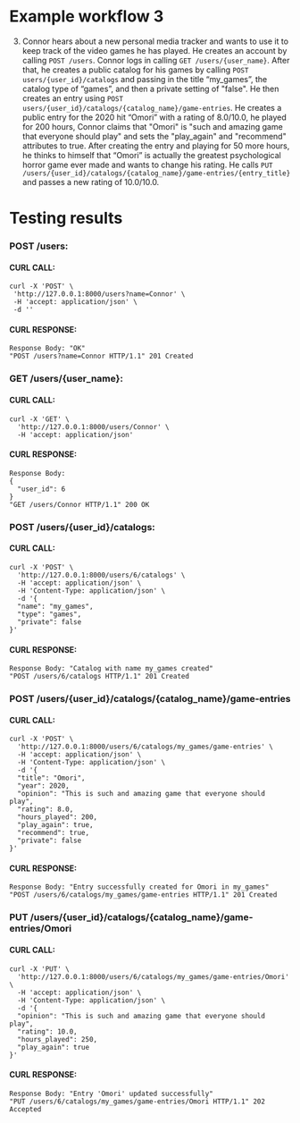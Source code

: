 # Example workflow 3
3. Connor hears about a new personal media tracker and wants to use it to keep track of the video games he has played.
   He creates an account by calling `POST /users`. Connor logs in calling `GET /users/{user_name}`. After that, he creates a public
   catalog for his games by calling `POST users/{user_id}/catalogs` and passing in the title “my_games”, the catalog type of “games”, and then a private setting of "false". He then creates
   an entry using `POST users/{user_id}/catalogs/{catalog_name}/game-entries`. He creates a public entry for the 2020 hit “Omori” with a rating of 8.0/10.0, he played for 200 hours, Connor claims that "Omori" is "such and amazing game that everyone should play" and sets the "play_again" and "recommend" attributes to true. 
   After creating the entry and playing for 50 more hours, he thinks to himself that “Omori” is actually the greatest psychological horror game ever made and wants
   to change his rating. He calls `PUT /users/{user_id}/catalogs/{catalog_name}/game-entries/{entry_title}` and passes a new rating of 10.0/10.0.

# Testing results
### POST /users:
#### CURL CALL:
 ```
curl -X 'POST' \
  'http://127.0.0.1:8000/users?name=Connor' \
  -H 'accept: application/json' \
  -d ''
```
#### CURL RESPONSE:
```
Response Body: "OK"
"POST /users?name=Connor HTTP/1.1" 201 Created
```
### GET /users/{user_name}:
#### CURL CALL:
```
curl -X 'GET' \
  'http://127.0.0.1:8000/users/Connor' \
  -H 'accept: application/json'
```
#### CURL RESPONSE:
```
Response Body: 
{
  "user_id": 6
}
"GET /users/Connor HTTP/1.1" 200 OK
```
### POST /users/{user_id}/catalogs:
#### CURL CALL:
```
curl -X 'POST' \
  'http://127.0.0.1:8000/users/6/catalogs' \
  -H 'accept: application/json' \
  -H 'Content-Type: application/json' \
  -d '{
  "name": "my_games",
  "type": "games",
  "private": false
}'
```
#### CURL RESPONSE:
```
Response Body: "Catalog with name my_games created"
"POST /users/6/catalogs HTTP/1.1" 201 Created
```
### POST /users/{user_id}/catalogs/{catalog_name}/game-entries
#### CURL CALL:
```
curl -X 'POST' \
  'http://127.0.0.1:8000/users/6/catalogs/my_games/game-entries' \
  -H 'accept: application/json' \
  -H 'Content-Type: application/json' \
  -d '{
  "title": "Omori",
  "year": 2020,
  "opinion": "This is such and amazing game that everyone should play",
  "rating": 8.0,
  "hours_played": 200,
  "play_again": true,
  "recommend": true,
  "private": false
}'
```
#### CURL RESPONSE:
```
Response Body: "Entry successfully created for Omori in my_games"
"POST /users/6/catalogs/my_games/game-entries HTTP/1.1" 201 Created
```   
### PUT /users/{user_id}/catalogs/{catalog_name}/game-entries/Omori
#### CURL CALL:
```
curl -X 'PUT' \
  'http://127.0.0.1:8000/users/6/catalogs/my_games/game-entries/Omori' \
  -H 'accept: application/json' \
  -H 'Content-Type: application/json' \
  -d '{
  "opinion": "This is such and amazing game that everyone should play",
  "rating": 10.0,
  "hours_played": 250,
  "play_again": true
}'
```
#### CURL RESPONSE:
```
Response Body: "Entry 'Omori' updated successfully"
"PUT /users/6/catalogs/my_games/game-entries/Omori HTTP/1.1" 202 Accepted
```


    

